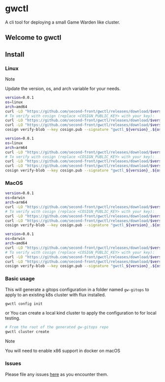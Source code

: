 # gwctl
A cli tool for deploying a small Game Warden like cluster.

## Welcome to gwctl

## Install

### Linux
> [!NOTE]
> Update the version, os, and arch variable for your needs.
```sh
version=0.0.1
os=linux
arch=amd64
curl -LO "https://github.com/second-front/gwctl/releases/download/$version/gwctl_${version}_${os}_${arch}.tar.gz" && tar -xzvf "gwctl_${version}_${os}_${arch}.tar.gz" -C ./
# To verify with cosign (replace <COSIGN_PUBLIC_KEY> with your key):
curl -LO "https://github.com/second-front/gwctl/releases/download/$version/gwctl_${version}_${os}_${arch}.tar.gz.sig"
curl -LO "https://github.com/second-front/gwctl/releases/download/$version/cosign.pub"
cosign verify-blob --key cosign.pub --signature "gwctl_${version}_.${os}_${arch}.tar.gz.sig" "gwctl_${version}_${os}_${arch}.tar.gz"
```
```sh
version=0.0.1
os=linux
arch=arm64
curl -LO "https://github.com/second-front/gwctl/releases/download/$version/gwctl_${version}_${os}_${arch}.tar.gz" && tar -xzvf "gwctl_${version}_${os}_${arch}.tar.gz" -C ./
# To verify with cosign (replace <COSIGN_PUBLIC_KEY> with your key):
curl -LO "https://github.com/second-front/gwctl/releases/download/$version/gwctl_${version}_${os}_${arch}.tar.gz.sig"
curl -LO "https://github.com/second-front/gwctl/releases/download/$version/cosign.pub"
cosign verify-blob --key cosign.pub --signature "gwctl_${version}_.${os}_${arch}.tar.gz.sig" "gwctl_${version}_${os}_${arch}.tar.gz"
```
### MacOS
```sh
version=0.0.1
os=darwin
arch=arm64
curl -LO "https://github.com/second-front/gwctl/releases/download/$version/gwctl_${version}_${os}_${arch}.tar.gz" && tar -xzvf "gwctl_${version}_${os}_${arch}.tar.gz" -C ./
# To verify with cosign (replace <COSIGN_PUBLIC_KEY> with your key):
curl -LO "https://github.com/second-front/gwctl/releases/download/$version/gwctl_${version}_${os}_${arch}.tar.gz.sig"
curl -LO "https://github.com/second-front/gwctl/releases/download/$version/cosign.pub"
cosign verify-blob --key cosign.pub --signature "gwctl_${version}_.${os}_${arch}.tar.gz.sig" "gwctl_${version}_${os}_${arch}.tar.gz"
```
```sh
version=0.0.1
os=darwin
arch=amd64
curl -LO "https://github.com/second-front/gwctl/releases/download/$version/gwctl_${version}_${os}_${arch}.tar.gz" && tar -xzvf "gwctl_${version}_${os}_${arch}.tar.gz" -C ./
# To verify with cosign (replace <COSIGN_PUBLIC_KEY> with your key):
curl -LO "https://github.com/second-front/gwctl/releases/download/$version/gwctl_${version}_${os}_${arch}.tar.gz.sig"
curl -LO "https://github.com/second-front/gwctl/releases/download/$version/cosign.pub"
cosign verify-blob --key cosign.pub --signature "gwctl_${version}_.${os}_${arch}.tar.gz.sig" "gwctl_${version}_${os}_${arch}.tar.gz"
```

### Basic usage
This will generate a gitops configuration in a folder named `gw-gitops` to apply to an existing k8s cluster with flux installed.
```sh
gwctl config init
```
or
You can create a local kind cluster to apply the configuration to for local testing.
```sh
# From the root of the generated gw-gitops repo
gwctl cluster create
```
> [!NOTE]
> You will need to enable x86 support in docker on macOS

### Issues
Please file any issues [here](https://github.com/second-front/gwctl/issues) as you encounter them.
